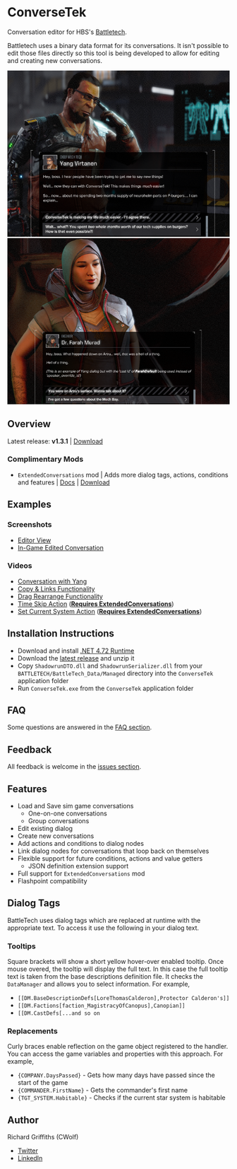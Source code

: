 # ConverseTek

Conversation editor for HBS's [Battletech](http://battletechgame.com/).

Battletech uses a binary data format for its conversations. It isn't possible to edit those files directly so this tool is being developed to allow for editing and creating new conversations.

![Example Conversation Edit](./docs/images/conversetek-example.png)
![Example Speaker Override](./docs/images/conversetek-example-speaker-override.png)

## Overview

Latest release: **v1.3.1** | [Download](https://github.com/CWolfs/ConverseTek/releases/tag/v1.3.1)

### Complimentary Mods

- `ExtendedConversations` mod | Adds more dialog tags, actions, conditions and features | [Docs](https://github.com/CWolfs/ExtendedConversations) | [Download](https://github.com/CWolfs/ExtendedConversations/releases/)

## Examples

### Screenshots

- [Editor View](https://raw.githubusercontent.com/CWolfs/ConverseTek/develop/docs/images/1.0.0/conversetek-example.png)
- [In-Game Edited Conversation](https://raw.githubusercontent.com/CWolfs/ConverseTek/develop/docs/images/conversetek-example.png)

### Videos

- [Conversation with Yang](https://www.youtube.com/watch?v=JcjByWyr1lM)
- [Copy & Links Functionality](https://www.youtube.com/watch?v=P9sbtz019ws)
- [Drag Rearrange Functionality](https://www.youtube.com/watch?v=9Y4xSxJRO_s)
- [Time Skip Action](https://www.youtube.com/watch?v=Y7Wzd2NElTE) ([**Requires ExtendedConversations**](https://github.com/CWolfs/ExtendedConversations))
- [Set Current System Action](https://www.youtube.com/watch?v=3za9qaGPwO4) ([**Requires ExtendedConversations**](https://github.com/CWolfs/ExtendedConversations))

## Installation Instructions

- Download and install [.NET 4.72 Runtime](https://www.microsoft.com/net/download/thank-you/net472)
- Download the [latest release](https://github.com/CWolfs/ConverseTek/releases/) and unzip it
- Copy `ShadowrunDTO.dll` and `ShadowrunSerializer.dll` from your `BATTLETECH/BattleTech_Data/Managed` directory into the `ConverseTek` application folder
- Run `ConverseTek.exe` from the `ConverseTek` application folder

## FAQ

Some questions are answered in the [FAQ section](https://github.com/CWolfs/ConverseTek/blob/master/docs/faq.md).

## Feedback

All feedback is welcome in the [issues section](https://github.com/CWolfs/ConverseTek/issues).

## Features

- Load and Save sim game conversations
  - One-on-one conversations
  - Group conversations
- Edit existing dialog
- Create new conversations
- Add actions and conditions to dialog nodes
- Link dialog nodes for conversations that loop back on themselves
- Flexible support for future conditions, actions and value getters
  - JSON definition extension support
- Full support for `ExtendedConversations` mod
- Flashpoint compatibility

## Dialog Tags

BattleTech uses dialog tags which are replaced at runtime with the appropriate text. To access it use the following in your dialog text.

### Tooltips

Square brackets will show a short yellow hover-over enabled tooltip. Once mouse overed, the tooltip will display the full text. In this case the full tooltip text is taken from the base descriptions definition file. It checks the `DataManager` and allows you to select information. For example,

- `[[DM.BaseDescriptionDefs[LoreThomasCalderon],Protector Calderon's]]`
- `[[DM.Factions[faction_MagistracyOfCanopus],Canopian]]`
- `[[DM.CastDefs[...and so on`

### Replacements

Curly braces enable reflection on the game object registered to the handler. You can access the game variables and properties with this approach. For example,

- `{COMPANY.DaysPassed}` - Gets how many days have passed since the start of the game
- `{COMMANDER.FirstName}` - Gets the commander's first name
- `{TGT_SYSTEM.Habitable}` - Checks if the current star system is habitable

## Author

Richard Griffiths (CWolf)

- [Twitter](https://twitter.com/CWolf)
- [LinkedIn](https://www.linkedin.com/in/richard-griffiths-436b7a19/)
